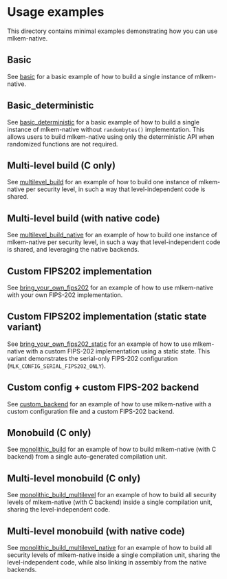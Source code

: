 [//]: # (SPDX-License-Identifier: CC-BY-4.0)

# Usage examples

This directory contains minimal examples demonstrating how you can use mlkem-native.

## Basic

See [basic](basic) for a basic example of how to build a single instance of mlkem-native.

## Basic_deterministic

See [basic_deterministic](basic_deterministic) for a basic example of how to build a single instance of mlkem-native without `randombytes()` implementation. This allows users to build mlkem-native using only the deterministic API when randomized functions are not required.
## Multi-level build (C only)

See [multilevel_build](multilevel_build) for an example of how to build one instance of mlkem-native per security level,
in such a way that level-independent code is shared.

## Multi-level build (with native code)

See [multilevel_build_native](multilevel_build_native) for an example of how to build one instance of mlkem-native per
security level, in such a way that level-independent code is shared, and leveraging the native backends.

## Custom FIPS202 implementation

See [bring_your_own_fips202](bring_your_own_fips202) for an example of how to use mlkem-native with your own FIPS-202
implementation.

## Custom FIPS202 implementation (static state variant)

See [bring_your_own_fips202_static](bring_your_own_fips202_static) for an example of how to use mlkem-native with a
custom FIPS-202 implementation using a static state. This variant demonstrates the serial-only FIPS-202 configuration
(`MLK_CONFIG_SERIAL_FIPS202_ONLY`).

## Custom config + custom FIPS-202 backend

See [custom_backend](custom_backend) for an example of how to use mlkem-native with a custom configuration file and a
custom FIPS-202 backend.

## Monobuild (C only)

See [monolithic_build](monolithic_build) for an example of how to build mlkem-native (with C backend) from a single
auto-generated compilation unit.

## Multi-level monobuild (C only)

See [monolithic_build_multilevel](monolithic_build_multilevel) for an example of how to build all security levels of
mlkem-native (with C backend) inside a single compilation unit, sharing the level-independent code.

## Multi-level monobuild (with native code)

See [monolithic_build_multilevel_native](monolithic_build_multilevel_native) for an example of how to build all security
levels of mlkem-native inside a single compilation unit, sharing the level-independent code, while also linking in assembly
from the native backends.
